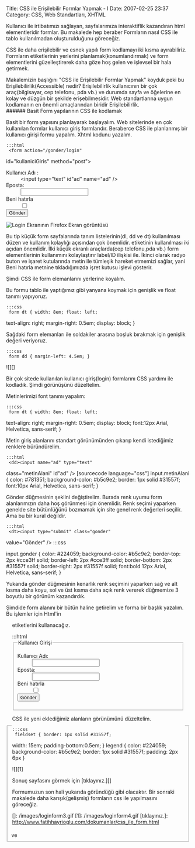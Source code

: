 Title: CSS ile Erişilebilir Formlar Yapmak - I 
Date: 2007-02-25 23:37
Category: CSS, Web Standartları, XHTML

Kullanıcı ile irtibatımızı sağlayan, sayfalarımıza interaktiflik
kazandıran html elementleridir formlar. Bu makalede hep beraber
Formların nasıl CSS ile tablo kullanılmadan oluşturulduğunu göreceğiz.

CSS ile daha erişilebilir ve esnek yapılı form kodlamayı iki kısma
ayırabiliriz. Formların etiketlerinin yerlerini
planlamak(konumlandırmak) ve form elementlerini güzelleştirerek daha
göze hoş gelen ve işlevsel bir hala getirmek.

<!--more-->

<div class="ekstrabilgi">
Makalemizin başlığını "CSS ile Erişilebilir Formlar Yapmak" koyduk peki
bu Erişilebilirlik(Accessible) nedir? Erişilebilirlik kullanıcının bir
çok araç(bilgisayar, cep telefonu, pda vb.) ve durumda sayfa ve
öğelerine en kolay ve düzgün bir şekilde erişebilmesidir. Web
standartlarına uygun kodlamanın en önemli amaçlarından biridir
Erişilebilirlik.

</div>
###### Basit Form yapılarının CSS ile kodlamak

Basit bir form yapısını planlayarak başlayalım. Web sitelerinde en çok
kullanılan formlar kullanıcı giriş formlarıdır. Beraberce CSS ile
planlanmış bir kullanıcı girişi formu yapalım. Xhtml kodunu yazalım.

	:::html
	 <form action="/gonder/login"
id="kullaniciGiris" method="post"> <dl> <dt><label
for="ad">Kullanıcı Adı :</label></dt> <dd><input type="text"
id"ad" name="ad" /></dd> <dt><label
for="eposta">Eposta:</label></dt> <dd><input type="text"
id="eposta" name="eposta" /></dd> <dt><label for="hatirla">Beni
hatırla</label></dt> <dd><input type="checkbox" id="hatirla"
name="hatirla" /></dd> <dt><input type="submit" value="Gönder"
/></dt> </dl> </form> 

![Login Ekranının Firefox Ekran görüntüsü][]

Bu tip küçük form sayfalarında tanım listelerinin(dl, dd ve dt)
kullanılması düzen ve kullanım kolaylığı açısından çok önemlidir.
<label> etiketinin kullanılması iki açıdan önemlidir. İlki küçük ekranlı
araçlarda(cep telefonu,pda vb.) form elementlerinin kullanımını
kolaylaştırır label/ID ilişkisi ile. İkinci olarak radyo buton ve işaret
kutularında metin ile tümleşik hareket etmemizi sağlar, yani Beni
hatırla metnine tıkladığımızda işret kutusu işlevi gösterir.

Şimdi CSS ile form elemanlarını yerlerine koyalım.

Bu formu tablo ile yaptığımız gibi yanyana koymak için genişlik ve float
tanımı yapıyoruz.

	:::css
	 form dt { width: 8em; float: left;
text-align: right; margin-right: 0.5em; display: block; } 

Sağdaki form elemanları ile soldakiler arasına boşluk bırakmak için
genişlik değeri veriyoruz.

	:::css
	 form dd { margin-left: 4.5em; }


![][]

Bir çok sitede kullanılan kullanıcı giriş(login) formlarını CSS yardımı
ile kodladık. Şimdi görünüşünü düzeltelim.

Metinlerimizi font tanımı yapalım:

	:::css
	 form dt { width: 8em; float: left;
text-align: right; margin-right: 0.5em; display: block; font:12px Arial,
Helvetica, sans-serif; } 

Metin giriş alanlarını standart görünümünden çıkarıp kendi istediğimiz
renklere büründürelim.

	:::html
	 <dd><input name="ad" type="text"
class="metinAlani" id"ad" /></dd>  [sourcecode
language="css"] input.metinAlani { color: #781351; background-color:
#b5c9e2; border: 1px solid #31557f; font:10px Arial, Helvetica,
sans-serif; } 

Gönder düğmesinin şeklini değiştirelim. Burada renk uyumu form
alanlarımızın daha hoş görünmesi için önemlidir. Renk seçimi yaparken
genelde site bütünlüğünü bozmamak için site genel renk değerleri
seçilir. Ama bu bir kural değildir.

	:::html
	 <dt><input type="submit" class="gonder"
value="Gönder" /></dt>  	:::css
	
input.gonder { color: #224059; background-color: #b5c9e2; border-top:
2px #cce3ff solid; border-left: 2px #cce3ff solid; border-bottom: 2px
#31557f solid; border-right: 2px #31557f solid; font:bold 12px Arial,
Helvetica, sans-serif; } 

Yukarıda gönder düğmesinin kenarlık renk seçimini yaparken sağ ve alt
kısma daha koyu, sol ve üst kısma daha açık renk vererek düğmemize 3
boyutlu bir görünüm kazandırdık.

<p>
Şimdide form alanını bir bütün haline getirelim ve forma bir başlık
yazalım. Bu işlemler için Html'in

<fieldset>
ve <legend> etiketlerini kullanacağız.

</p>
	:::html
	 <form action="/gonder/login"
id="kullaniciGiris" method="post"> <fieldset> <legend>Kullanıcı
Girişi</legend> <dl> <dt><label for="ad">Kullanıcı
Adı:</label></dt> <dd><input name="ad" type="text"
class="metinAlani" id"ad" /></dd> <dt><label
for="eposta">Eposta:</label></dt> <dd><input name="eposta"
type="text" class="metinAlani" id="eposta" /></dd> <dt><label
for="hatirla">Beni hatırla</label></dt> <dd><input
type="checkbox" id="hatirla" name="hatirla" /></dd> <dt><input
type="submit" class="gonder" value="Gönder" /></dt> </dl>
</fieldset> </form> 

CSS ile yeni eklediğimiz alanların görünümünü düzeltelim.

	:::css
	 fieldset { border: 1px solid #31557f;
width: 15em; padding-bottom:0.5em; } legend { color: #224059;
background-color: #b5c9e2; border: 1px solid #31557f; padding: 2px 6px
} 

![][1]

Sonuç sayfasını görmek için [tıklayınız.][]

Formumuzun son hali yukarıda göründüğü gibi olacaktır. Bir sonraki
makalede daha karışık(gelişmiş) formların css ile yapılmasını göreceğiz.

</p>

  [Login Ekranının Firefox Ekran görüntüsü]: /images/loginform1.gif
  []: /images/loginform3.gif
  [1]: /images/loginform4.gif
  [tıklayınız.]: http://www.fatihhayrioglu.com/dokumanlar/css_ile_form.html
